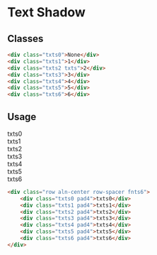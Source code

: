 # Text Shadow

## Classes
```html
<div class="txts0">None</div>
<div class="txts1">1</div>
<div class="txts2 txts">2</div>
<div class="txts3">3</div>
<div class="txts4">4</div>
<div class="txts5">5</div>
<div class="txts6">6</div>
```

## Usage
<div class="row aln-center row-spacer fnts6">
    <div class="txts0 pad4">txts0</div>
    <div class="txts1 pad4">txts1</div>
    <div class="txts2 pad4">txts2</div>
    <div class="txts3 pad4">txts3</div>
    <div class="txts4 pad4">txts4</div>
    <div class="txts5 pad4">txts5</div>
    <div class="txts6 pad4">txts6</div>
</div>

```html
<div class="row aln-center row-spacer fnts6">
    <div class="txts0 pad4">txts0</div>
    <div class="txts1 pad4">txts1</div>
    <div class="txts2 pad4">txts2</div>
    <div class="txts3 pad4">txts3</div>
    <div class="txts4 pad4">txts4</div>
    <div class="txts5 pad4">txts5</div>
    <div class="txts6 pad4">txts6</div>
</div>
```
